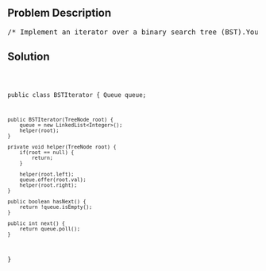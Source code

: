 <!--
<style>
  body { font-family: Arial, sans-serif; }
  .container { max-width: 100%; margin: 0 auto; padding: 10px; }
  .comment-block { max-width: 30%; background-color: #f9f9f9; padding: 10px; border-left: 5px solid #ccc; overflow-wrap: break-word; white-space: pre-wrap; }
  .code-block { background-color: #f4f4f4; padding: 10px; border: 1px solid #ddd; overflow-wrap: break-word; white-space: pre-wrap; }
</style>
-->

<div class='container'>
<h2>Problem Description</h2>
<div class='comment-block'>
<pre>
/* Implement an iterator over a binary search tree (BST).Your iterator will be initialized with the root node of a BST.Calling next() will return the next smallest number in the BST.Note: next() and hasNext() should run in average O(1) time and uses O(h) memory,where h is the height of the tree.Credits:Special thanks to @ts for adding this problem and creating all test cases.*//** * Definition for binary tree * public class TreeNode { *     int val; *     TreeNode left; *     TreeNode right; *     TreeNode(int x) { val = x; } * } */    /** @return whether we have a next smallest number */    /** @return the next smallest number *//** * Your BSTIterator will be called like this: * BSTIterator i = new BSTIterator(root); * while (i.hasNext()) v[f()] = i.next(); */</pre>
</div>

<h2>Solution</h2>
<div class='code-block'>
<pre><code class='language-java'>


public class BSTIterator {
    Queue<Integer> queue;

    public BSTIterator(TreeNode root) {
        queue = new LinkedList<Integer>();
        helper(root);
    }
    
    private void helper(TreeNode root) {
        if(root == null) {
            return;
        }
        
        helper(root.left);
        queue.offer(root.val);
        helper(root.right);
    }

    public boolean hasNext() {
        return !queue.isEmpty();
    }

    public int next() {
        return queue.poll();
    }
}

</code></pre>
</div>
</div>
